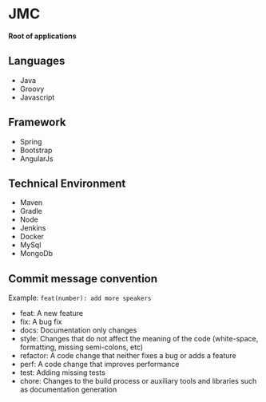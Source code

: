# JMC
**Root of applications**

## Languages

* Java
* Groovy
* Javascript

## Framework

* Spring
* Bootstrap
* AngularJs

## Technical Environment

* Maven
* Gradle
* Node
* Jenkins
* Docker
* MySql
* MongoDb

## Commit message convention

Example: `feat(number): add more speakers`

* feat: A new feature
* fix: A bug fix
* docs: Documentation only changes
* style: Changes that do not affect the meaning of the code (white-space, formatting, missing semi-colons, etc)
* refactor: A code change that neither fixes a bug or adds a feature
* perf: A code change that improves performance
* test: Adding missing tests
* chore: Changes to the build process or auxiliary tools and libraries such as documentation generation